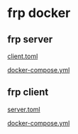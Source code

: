 # frp docker

## frp server

[client.toml](client.toml)

[docker-compose.yml](docker-compose-client.yml)

## frp client

[server.toml](server.toml)

[docker-compose.yml](docker-compose-client.yml)